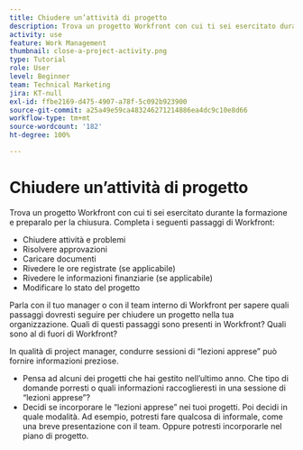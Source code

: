 ```yaml
---
title: Chiudere un’attività di progetto
description: Trova un progetto Workfront con cui ti sei esercitato durante la formazione e preparalo per la chiusura.
activity: use
feature: Work Management
thumbnail: close-a-project-activity.png
type: Tutorial
role: User
level: Beginner
team: Technical Marketing
jira: KT-null
exl-id: ffbe2169-d475-4907-a78f-5c092b923900
source-git-commit: a25a49e59ca483246271214886ea4dc9c10e8d66
workflow-type: tm+mt
source-wordcount: '182'
ht-degree: 100%

---
```


# Chiudere un’attività di progetto

Trova un progetto Workfront con cui ti sei esercitato durante la formazione e preparalo per la chiusura. Completa i seguenti passaggi di Workfront:

* Chiudere attività e problemi
* Risolvere approvazioni
* Caricare documenti
* Rivedere le ore registrate (se applicabile)
* Rivedere le informazioni finanziarie (se applicabile)
* Modificare lo stato del progetto

Parla con il tuo manager o con il team interno di Workfront per sapere quali passaggi dovresti seguire per chiudere un progetto nella tua organizzazione. Quali di questi passaggi sono presenti in Workfront? Quali sono al di fuori di Workfront?

In qualità di project manager, condurre sessioni di “lezioni apprese” può fornire informazioni preziose.

* Pensa ad alcuni dei progetti che hai gestito nell’ultimo anno. Che tipo di domande porresti o quali informazioni raccoglieresti in una sessione di “lezioni apprese”?
* Decidi se incorporare le “lezioni apprese” nei tuoi progetti. Poi decidi in quale modalità. Ad esempio, potresti fare qualcosa di informale, come una breve presentazione con il team. Oppure potresti incorporarle nel piano di progetto.
